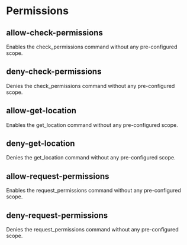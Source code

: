 # Permissions

## allow-check-permissions

Enables the check_permissions command without any pre-configured scope.

## deny-check-permissions

Denies the check_permissions command without any pre-configured scope.

## allow-get-location

Enables the get_location command without any pre-configured scope.

## deny-get-location

Denies the get_location command without any pre-configured scope.

## allow-request-permissions

Enables the request_permissions command without any pre-configured scope.

## deny-request-permissions

Denies the request_permissions command without any pre-configured scope.

